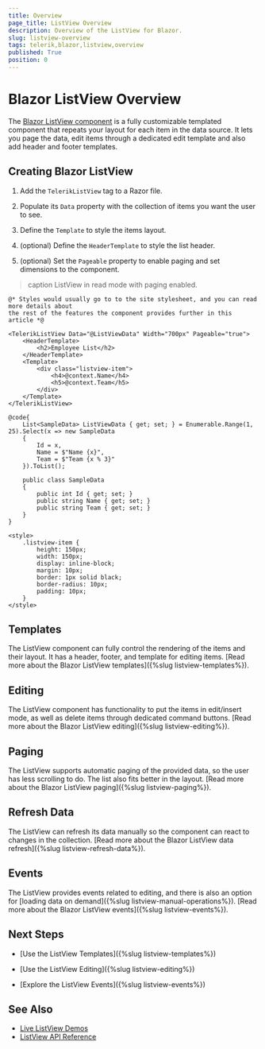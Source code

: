 ```yaml
---
title: Overview
page_title: ListView Overview
description: Overview of the ListView for Blazor.
slug: listview-overview
tags: telerik,blazor,listview,overview
published: True
position: 0
---
```


# Blazor ListView Overview

The <a href="https://www.telerik.com/blazor-ui/listview" target="_blank">Blazor ListView component</a> is a fully customizable templated component that repeats your layout for each item in the data source. It lets you page the data, edit items through a dedicated edit template and also add header and footer templates.

## Creating Blazor ListView

1. Add the `TelerikListView` tag to a Razor file.

2. Populate its `Data` property with the collection of items you want the user to see.

3. Define the `Template` to style the items layout.

4. (optional) Define the `HeaderTemplate` to style the list header.

5. (optional) Set the `Pageable` property to enable paging and set dimensions to the component.

>caption ListView in read mode with paging enabled.

````CSHTML
@* Styles would usually go to to the site stylesheet, and you can read more details about
the rest of the features the component provides further in this article *@

<TelerikListView Data="@ListViewData" Width="700px" Pageable="true">
    <HeaderTemplate>
        <h2>Employee List</h2>
    </HeaderTemplate>
    <Template>
        <div class="listview-item">
            <h4>@context.Name</h4>
            <h5>@context.Team</h5>
        </div>
    </Template>
</TelerikListView>

@code{
    List<SampleData> ListViewData { get; set; } = Enumerable.Range(1, 25).Select(x => new SampleData
    {
        Id = x,
        Name = $"Name {x}",
        Team = $"Team {x % 3}"
    }).ToList();

    public class SampleData
    {
        public int Id { get; set; }
        public string Name { get; set; }
        public string Team { get; set; }
    }
}

<style>
    .listview-item {
        height: 150px;
        width: 150px;
        display: inline-block;
        margin: 10px;
        border: 1px solid black;
        border-radius: 10px;
        padding: 10px;
    }
</style>
````

## Templates

The ListView component can fully control the rendering of the items and their layout. It has a header, footer, and template for editing items. [Read more about the Blazor ListView templates]({%slug listview-templates%}).

## Editing

The ListView component has functionality to put the items in edit/insert mode, as well as delete items through dedicated command buttons. [Read more about the Blazor ListView editing]({%slug listview-editing%}).

## Paging

The ListView supports automatic paging of the provided data, so the user has less scrolling to do. The list also fits better in the layout. [Read more about the Blazor ListView paging]({%slug listview-paging%}).

## Refresh Data

The ListView can refresh its data manually so the component can react to changes in the collection. [Read more about the Blazor ListView data refresh]({%slug listview-refresh-data%}).

## Events

The ListView provides events related to editing, and there is also an option for [loading data on demand]({%slug listview-manual-operations%}). [Read more about the Blazor ListView events]({%slug listview-events%}).

## Next Steps

* [Use the ListView Templates]({%slug listview-templates%})

* [Use the ListView Editing]({%slug listview-editing%})

* [Explore the ListView Events]({%slug listview-events%})

## See Also

  * [Live ListView Demos](https://demos.telerik.com/blazor-ui/listview/overview)
  * [ListView API Reference](https://docs.telerik.com/blazor-ui/api/Telerik.Blazor.Components.TelerikListView-1)

